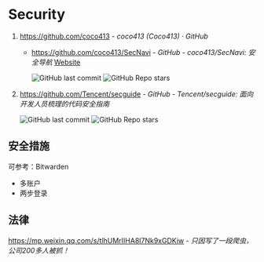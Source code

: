 # Security

1. https://github.com/coco413 - *coco413 (Coco413) · GitHub*

    - https://github.com/coco413/SecNavi - *GitHub - coco413/SecNavi: 安全导航* [Website](https://www.coco413.com/navi.html)

        ![GitHub last commit](https://badgen.net/github/last-commit/coco413/SecNavi?icon=github&color=blue)
        ![GitHub Repo stars](https://img.shields.io/github/stars/coco413/SecNavi?style=social)

2. https://github.com/Tencent/secguide - *GitHub - Tencent/secguide: 面向开发人员梳理的代码安全指南*

    ![GitHub last commit](https://badgen.net/github/last-commit/Tencent/secguide?icon=github&color=blue)
    ![GitHub Repo stars](https://img.shields.io/github/stars/Tencent/secguide?style=social)

## 安全措施

可参考：Bitwarden

- 多账户
- 两步登录

## 法律

https://mp.weixin.qq.com/s/tlhUMrIIHA8l7Nk9xGDKiw - *只因写了一段爬虫，公司200多人被抓！*
